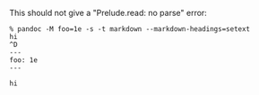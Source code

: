 This should not give a "Prelude.read: no parse" error:

```
% pandoc -M foo=1e -s -t markdown --markdown-headings=setext
hi
^D
---
foo: 1e
---

hi
```
